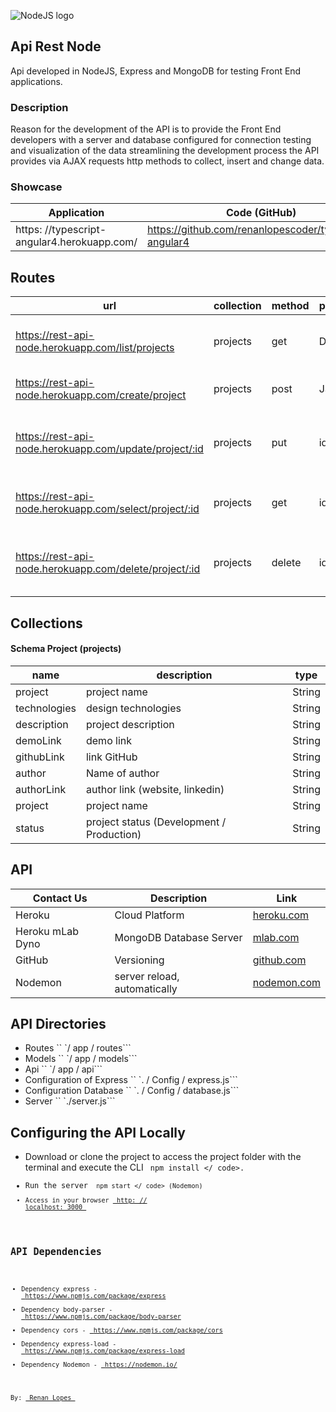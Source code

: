 ![NodeJS logo](http://cfile10.uf.tistory.com/image/1973644A5149370931E7E6)

## Api Rest Node

Api developed in NodeJS, Express and MongoDB for testing Front End applications.

### Description

Reason for the development of the API is to provide the Front End developers with a server and database configured for connection testing and visualization of the data streamlining the development process the API provides via AJAX requests http methods to collect, insert and change data.

### Showcase

| Application | Code (GitHub) |
| ------ | ------ |
| https: //typescript-angular4.herokuapp.com/ | https://github.com/renanlopescoder/typescript-angular4 |

## Routes

| url | collection | method | parameters | return | action |
| ------ | ------ | ------ | ------ | ------ | ------ |
| https://rest-api-node.herokuapp.com/list/projects | projects | get | Do not Own | JSON with Array | Get list of projects in the bank |
| https://rest-api-node.herokuapp.com/create/project | projects | post | JSON | JSON | adds JSON to bank |
| https://rest-api-node.herokuapp.com/update/project/:id | projects | put | id, JSON | to update document with JSON data sent |
| https://rest-api-node.herokuapp.com/select/project/:id | projects | get | id | JSON | returns document with sent id |
| https://rest-api-node.herokuapp.com/delete/project/:id | projects | delete | id | status 200 | Delete the document with sent ID |

## Collections

#### Schema Project (projects)

| name | description | type |
| ------ | ------ | ------ |
| project | project name | String |
| technologies | design technologies | String |
| description | project description | String |
| demoLink | demo link | String |
| githubLink | link GitHub | String |
| author | Name of author | String |
| authorLink | author link (website, linkedin) | String |
| project | project name | String |
| status | project status (Development / Production) | String |

## API

| Contact Us | Description | Link |
| ------ | ------ | ------ |
| Heroku | Cloud Platform | [heroku.com] |
| Heroku mLab Dyno | MongoDB Database Server | [mlab.com] |
| GitHub | Versioning | [github.com] |
| Nodemon | server reload, automatically | [nodemon.com] |

## API Directories

- Routes `` `/ app / routes```
- Models `` `/ app / models```
- Api `` `/ app / api```
- Configuration of Express `` `. / Config / express.js```
- Configuration Database `` `. / Config / database.js```
- Server `` `./server.js```

## Configuring the API Locally

- Download or clone the project to access the project folder with the terminal and execute the CLI <code> npm install </ code>.
- Run the server <code> npm start </ code> (Nodemon)
- Access in your browser <a href="http://localhost:3000"> http: // localhost: 3000 </a>

## API Dependencies

- Dependency express - <a href="https://www.npmjs.com/package/express"> https://www.npmjs.com/package/express </a>
- Dependency body-parser - <a href="https://www.npmjs.com/package/body-parser"> https://www.npmjs.com/package/body-parser </a>
- Dependency cors - <a href="https://www.npmjs.com/package/cors"> https://www.npmjs.com/package/cors </a>
- Dependency express-load - <a href="https://www.npmjs.com/package/express-load"> https://www.npmjs.com/package/express-load </a>
- Dependency Nodemon - <a href="https://nodemon.io/"> https://nodemon.io/ </a>

By: <a href="http://renanlopes.com"> Renan Lopes </a>

[heroku.com]: <https://www.heroku.com>
[mlab.com]: <https://mlab.com>
[github.com]: <https://www.github.com>
[nodemon.com]: <https://nodemon.io/>
